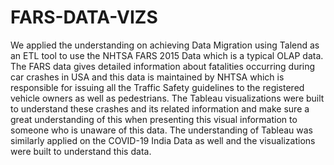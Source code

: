 # FARS-DATA-VIZS
We applied the understanding on achieving Data Migration using Talend as an ETL tool to use the NHTSA FARS 2015 Data which is a typical OLAP data. The FARS data gives detailed information about fatalities occurring during car crashes in USA and this data is maintained by NHTSA which is responsible for issuing all the Traffic Safety guidelines to the registered vehicle owners as well as pedestrians.
The Tableau visualizations were built to understand these crashes and its related information and make sure a great understanding of this when presenting this visual information to someone who is unaware of this data.
The understanding of Tableau was similarly applied on the COVID-19 India Data as well and the visualizations were built to understand this data.
